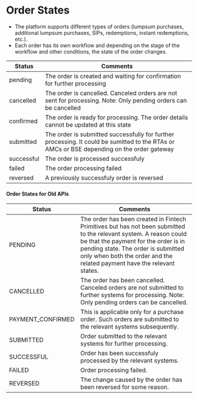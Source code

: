 # Order States

- The platform supports different types of orders (lumpsum purchases, additional lumpsum purchases, SIPs, redemptions, instant redemptions, etc.). 
- Each order has its own workflow and depending on the stage of the workflow and other conditions, the state of the order changes.

|Status|Comments|
|---|---|
|pending|The order is created and waiting for confirmation for further processing|
|cancelled|The order is cancelled. Canceled orders are not sent for processing. Note: Only pending orders can be cancelled|
|confirmed|The order is ready for processing. The order details cannot be updated at this state|
|submitted|The order is submitted successfully for further processing. It could be sumitted to the RTAs or AMCs or BSE depending on the order gateway|
|successful|The order is processed successfuly|
|failed|The order processing failed|
|reversed|A previously successfuly order is reversed|



#### Order States for Old APIs

|Status|Comments|
|---|---|
|PENDING|The order has been created in Fintech Primitives but has not been submitted to the relevant system. A reason could be that the payment for the order is in pending state. The order is submitted only when both the order and the related payment have the relevant states. |
|CANCELLED|The order has been cancelled. Canceled orders are not submitted to further systems for processing. Note: Only pending orders can be cancelled.|
|PAYMENT_CONFIRMED|This is applicable only for a purchase order. Such orders are submitted to the relevant systems subsequently. |
|SUBMITTED|Order submitted to the relevant systems for further processing.|
|SUCCESSFUL|Order has been successfuly processed by the relevant systems.|
|FAILED|Order processing failed.|
|REVERSED|The change caused by the order has been reversed for some reason.|